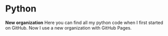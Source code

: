 # Python
**New organization** Here you can find all my python code when I first started on GitHub. 
Now I use a new organization with GitHub Pages.
